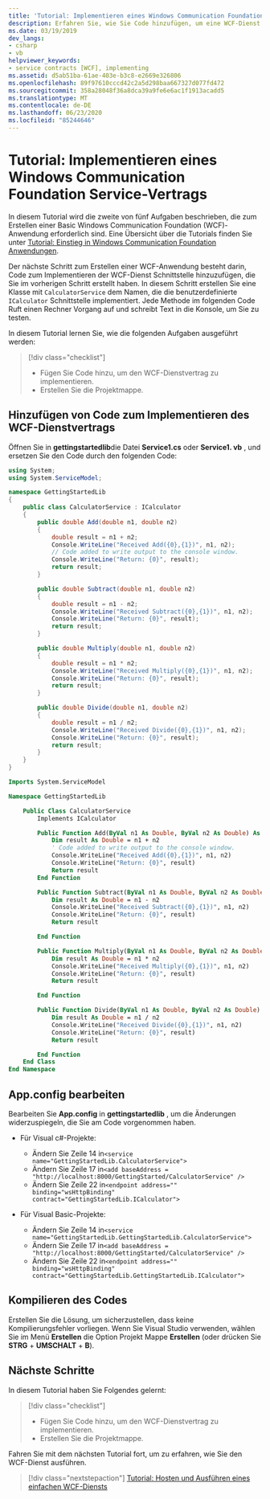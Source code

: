 ```yaml
---
title: 'Tutorial: Implementieren eines Windows Communication Foundation Service-Vertrags'
description: Erfahren Sie, wie Sie Code hinzufügen, um eine WCF-Dienst Schnittstelle als Teil einer Reihe von Artikeln zu implementieren, die Ihnen den Einstieg in die Erstellung einer WCF-Anwendung erleichtern.
ms.date: 03/19/2019
dev_langs:
- csharp
- vb
helpviewer_keywords:
- service contracts [WCF], implementing
ms.assetid: d5ab51ba-61ae-403e-b3c8-e2669e326806
ms.openlocfilehash: 89f97610cccd42c2a5d298baa667327d077fd472
ms.sourcegitcommit: 358a28048f36a8dca39a9fe6e6ac1f1913acadd5
ms.translationtype: MT
ms.contentlocale: de-DE
ms.lasthandoff: 06/23/2020
ms.locfileid: "85244646"
---
```

# <a name="tutorial-implement-a-windows-communication-foundation-service-contract"></a>Tutorial: Implementieren eines Windows Communication Foundation Service-Vertrags

In diesem Tutorial wird die zweite von fünf Aufgaben beschrieben, die zum Erstellen einer Basic Windows Communication Foundation (WCF)-Anwendung erforderlich sind. Eine Übersicht über die Tutorials finden Sie unter [Tutorial: Einstieg in Windows Communication Foundation Anwendungen](getting-started-tutorial.md).

Der nächste Schritt zum Erstellen einer WCF-Anwendung besteht darin, Code zum Implementieren der WCF-Dienst Schnittstelle hinzuzufügen, die Sie im vorherigen Schritt erstellt haben. In diesem Schritt erstellen Sie eine Klasse mit `CalculatorService` dem Namen, die die benutzerdefinierte `ICalculator` Schnittstelle implementiert. Jede Methode im folgenden Code Ruft einen Rechner Vorgang auf und schreibt Text in die Konsole, um Sie zu testen.

In diesem Tutorial lernen Sie, wie die folgenden Aufgaben ausgeführt werden:
> [!div class="checklist"]
>
> - Fügen Sie Code hinzu, um den WCF-Dienstvertrag zu implementieren.
> - Erstellen Sie die Projektmappe.

## <a name="add-code-to-implement-the-wcf-service-contract"></a>Hinzufügen von Code zum Implementieren des WCF-Dienstvertrags

Öffnen Sie in **gettingstartedlib**die Datei **Service1.cs** oder **Service1. vb** , und ersetzen Sie den Code durch den folgenden Code:

```csharp
using System;
using System.ServiceModel;

namespace GettingStartedLib
{
    public class CalculatorService : ICalculator
    {
        public double Add(double n1, double n2)
        {
            double result = n1 + n2;
            Console.WriteLine("Received Add({0},{1})", n1, n2);
            // Code added to write output to the console window.
            Console.WriteLine("Return: {0}", result);
            return result;
        }

        public double Subtract(double n1, double n2)
        {
            double result = n1 - n2;
            Console.WriteLine("Received Subtract({0},{1})", n1, n2);
            Console.WriteLine("Return: {0}", result);
            return result;
        }

        public double Multiply(double n1, double n2)
        {
            double result = n1 * n2;
            Console.WriteLine("Received Multiply({0},{1})", n1, n2);
            Console.WriteLine("Return: {0}", result);
            return result;
        }

        public double Divide(double n1, double n2)
        {
            double result = n1 / n2;
            Console.WriteLine("Received Divide({0},{1})", n1, n2);
            Console.WriteLine("Return: {0}", result);
            return result;
        }
    }
}
```

```vb
Imports System.ServiceModel

Namespace GettingStartedLib

    Public Class CalculatorService
        Implements ICalculator

        Public Function Add(ByVal n1 As Double, ByVal n2 As Double) As Double Implements ICalculator.Add
            Dim result As Double = n1 + n2
            ' Code added to write output to the console window.
            Console.WriteLine("Received Add({0},{1})", n1, n2)
            Console.WriteLine("Return: {0}", result)
            Return result
        End Function

        Public Function Subtract(ByVal n1 As Double, ByVal n2 As Double) As Double Implements ICalculator.Subtract
            Dim result As Double = n1 - n2
            Console.WriteLine("Received Subtract({0},{1})", n1, n2)
            Console.WriteLine("Return: {0}", result)
            Return result

        End Function

        Public Function Multiply(ByVal n1 As Double, ByVal n2 As Double) As Double Implements ICalculator.Multiply
            Dim result As Double = n1 * n2
            Console.WriteLine("Received Multiply({0},{1})", n1, n2)
            Console.WriteLine("Return: {0}", result)
            Return result

        End Function

        Public Function Divide(ByVal n1 As Double, ByVal n2 As Double) As Double Implements ICalculator.Divide
            Dim result As Double = n1 / n2
            Console.WriteLine("Received Divide({0},{1})", n1, n2)
            Console.WriteLine("Return: {0}", result)
            Return result

        End Function
    End Class
End Namespace
```

## <a name="edit-appconfig"></a>App.config bearbeiten

Bearbeiten Sie **App.config** in **gettingstartedlib** , um die Änderungen widerzuspiegeln, die Sie am Code vorgenommen haben.

- Für Visual c#-Projekte:
  - Ändern Sie Zeile 14 in`<service name="GettingStartedLib.CalculatorService">`
  - Ändern Sie Zeile 17 in`<add baseAddress = "http://localhost:8000/GettingStarted/CalculatorService" />`
  - Ändern Sie Zeile 22 in`<endpoint address="" binding="wsHttpBinding" contract="GettingStartedLib.ICalculator">`

- Für Visual Basic-Projekte:
  - Ändern Sie Zeile 14 in`<service name="GettingStartedLib.GettingStartedLib.CalculatorService">`
  - Ändern Sie Zeile 17 in`<add baseAddress = "http://localhost:8000/GettingStarted/CalculatorService" />`
  - Ändern Sie Zeile 22 in`<endpoint address="" binding="wsHttpBinding" contract="GettingStartedLib.GettingStartedLib.ICalculator">`

## <a name="compile-the-code"></a>Kompilieren des Codes

Erstellen Sie die Lösung, um sicherzustellen, dass keine Kompilierungsfehler vorliegen. Wenn Sie Visual Studio verwenden, wählen Sie im Menü **Erstellen** die Option Projekt Mappe **Erstellen** (oder drücken Sie **STRG** + **UMSCHALT** + **B**).

## <a name="next-steps"></a>Nächste Schritte

In diesem Tutorial haben Sie Folgendes gelernt:
> [!div class="checklist"]
>
> - Fügen Sie Code hinzu, um den WCF-Dienstvertrag zu implementieren.
> - Erstellen Sie die Projektmappe.

Fahren Sie mit dem nächsten Tutorial fort, um zu erfahren, wie Sie den WCF-Dienst ausführen.

> [!div class="nextstepaction"]
> [Tutorial: Hosten und Ausführen eines einfachen WCF-Diensts](how-to-host-and-run-a-basic-wcf-service.md)
